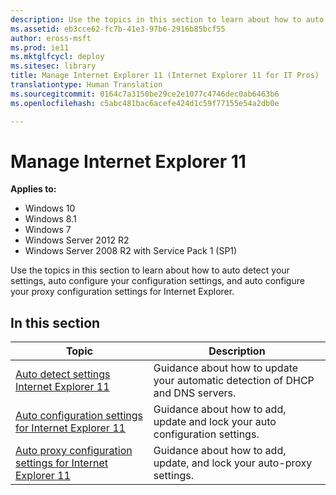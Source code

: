 ```yaml
---
description: Use the topics in this section to learn about how to auto detect your settings, auto configure your configuration settings, and auto configure your proxy configuration settings for Internet Explorer.
ms.assetid: eb3cce62-fc7b-41e3-97b6-2916b85bcf55
author: eross-msft
ms.prod: ie11
ms.mktglfcycl: deploy
ms.sitesec: library
title: Manage Internet Explorer 11 (Internet Explorer 11 for IT Pros)
translationtype: Human Translation
ms.sourcegitcommit: 0164c7a3150be29ce2e1077c4746dec0ab6463b6
ms.openlocfilehash: c5abc481bac6acefe424d1c59f77155e54a2db0e

---
```


# Manage Internet Explorer 11

**Applies to:**

-   Windows 10
-   Windows 8.1
-   Windows 7
-   Windows Server 2012 R2
-   Windows Server 2008 R2 with Service Pack 1 (SP1)

Use the topics in this section to learn about how to auto detect your settings, auto configure your configuration settings, and auto configure your proxy configuration settings for Internet Explorer.

## In this section

|Topic |Description |
|------|------------|
|[Auto detect settings Internet Explorer 11](auto-detect-settings-for-ie11.md) |Guidance about how to update your automatic detection of DHCP and DNS servers. |
|[Auto configuration settings for Internet Explorer 11](auto-configuration-settings-for-ie11.md) |Guidance about how to add, update and lock your auto configuration settings. |
|[Auto proxy configuration settings for Internet Explorer 11](auto-proxy-configuration-settings-for-ie11.md) |Guidance about how to add, update, and lock your auto-proxy settings. | 

 

 






<!--HONumber=Jun16_HO4-->


